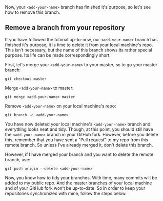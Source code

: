 Now, your `<add-your-name>` branch has finished it's purpose, so let's see how to remove this branch. 

## Remove a branch from your repository

If you have followed the tutorial up-to-now, our `<add-your-name>` branch has finished it's purpose, it is time to delete it from your local machine's repo. This isn't necessary, but the name of this branch shows its rather special purpose.  Its life can be made correspondingly short. 

First, let's merge your `<add-your-name>` to your master, so to go your master branch:
```
git checkout master
```

Merge `<add-your-name>` to master:
```
git merge <add-your-name> master
```

Remove `<add-your-name>` on your local machine's repo:
```
git branch -d <add-your-name>
```

You have now deleted your local machine's `<add-your-name>` branch and everything looks neat and tidy.
Though, at this point, you should still have the `<add-your-name>` branch in your GitHub fork. However, before you delete this, remember that you have sent a "Pull request" to my repo from this remote branch. So unless I've already merged it, don't delete this branch. 

However, if I have merged your branch and you want to delete the remote branch, use: 
```
git push origin --delete <add-your-name>
```

Now, you know how to tidy your branches.
With time, many commits will be added to my public repo. And the master branches of your local machine and of your GitHub fork won't be up-to-date. So in order to keep your repositories synchronized with mine, follow the steps below.
